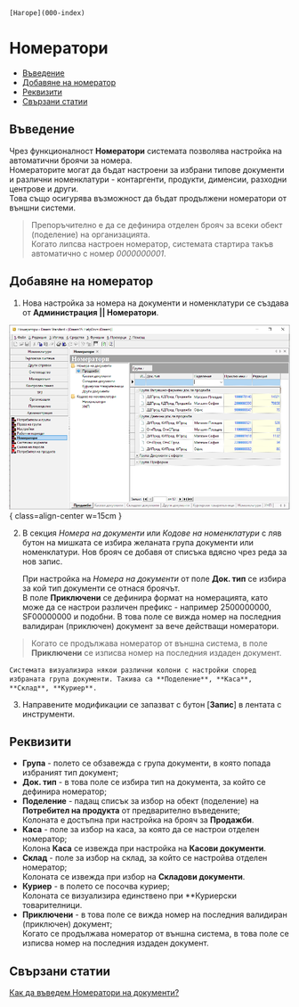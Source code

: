 ```{only} html
[Нагоре](000-index)
```

# **Номератори**

- [Въведение](https://docs.unicontsoft.com/guide/erp/001-ref/004-settings/004-counters.html#id2)  
- [Добавяне на номератор](https://docs.unicontsoft.com/guide/erp/001-ref/004-settings/004-counters.html#id3)  
- [Реквизити](https://docs.unicontsoft.com/guide/erp/001-ref/004-settings/004-counters.html#id4)  
- [Свързани статии](https://docs.unicontsoft.com/guide/erp/001-ref/004-settings/004-counters.html#id5)  

## **Въведение**  

Чрез функционалност **Номератори** системата позволява настройка на автоматични броячи за номера.  
Номераторите могат да бъдат настроени за избрани типове документи и различни номенклатури - контаргенти, продукти, дименсии, разходни центрове и други.  
Това също осигурява възможност да бъдат продължени номератори от външни системи.  

> Препоръчително е да се дефинира отделен брояч за всеки обект (поделение) на организацията.  
Когато липсва настроен номератор, системата стартира такъв автоматично с номер *0000000001*.    

## **Добавяне на номератор**  

1) Нова настройка за номера на документи и номенклатури се създава от **Администрация || Номератори**. 

![](904-counters1.png){ class=align-center w=15cm }

2) В секция *Номера на документи* или *Кодове на номенклатури* с ляв бутон на мишката се избира желаната група документи или номенклатури. Нов брояч се добавя от списъка вдясно чрез реда за нов запис.   

    При настройка на *Номера на документи* от поле **Док. тип** се избира за кой тип документи се отнася броячът.  
    В поле **Приключени** се дефинира формат на номерацията, като може да се настрои различен префикс - например 2500000000, SF00000000 и подобни. В това поле се вижда номер на последния валидиран (приключен) документ за вече действащи номератори.  

> Когато се продължава номератор от външна система, в поле **Приключени** се изписва номер на последния издаден документ. 

    Системата визуализира някои различни колони с настройки според избраната група документи. Такива са **Поделение**, **Каса**, **Склад**, **Куриер**. 
   
3) Направените модификации се запазват с бутон [**Запис**] в лентата с инструменти.  

## **Реквизити**  

- **Група** - полето се обзавежда с група документи, в която попада избраният тип документ;  
- **Док. тип** - в това поле се избира тип на документа, за който се дефинира номератор;  
- **Поделение** - падащ списък за избор на обект (поделение) на **Потребител на продукта** от предварително въведените;  
Колоната е достъпна при настройка на брояч за **Продажби**.
- **Каса** - поле за избор на каса, за която да се настрои отделен номератор;  
Колона **Каса** се извежда при настройка на **Касови документи**.  
- **Склад** - поле за избор на склад, за който се настройва отделен номератор;  
Колоната се извежда при избор на **Складови документи**.  
- **Куриер** - в полето се посочва куриер;  
Колоната се визуализира единствено при **Куриерски товарителници. 
- **Приключени** - в това поле се вижда номер на последния валидиран (приключен) документ;  
Когато се продължава номератор от външна система, в това поле се изписва номер на последния издаден документ.  

## **Свързани статии**  

[Как да въведем Номератори на документи?](https://www.unicontsoft.com/cms/node/156)  